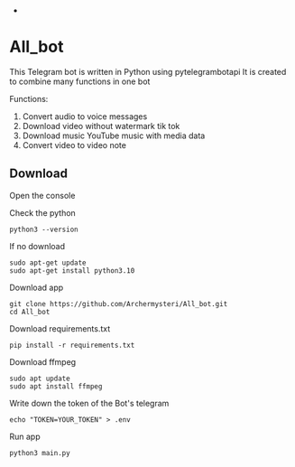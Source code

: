 -
# All_bot
This Telegram bot is written in Python using pytelegrambotapi It is created to combine many functions in one bot

Functions:
1. Convert audio to voice messages
3. Download video without watermark tik tok
4. Download music YouTube music with media data
5. Convert video to video note

## Download
Open the console 

Check the python 
```commandline
python3 --version
```
If no download
```commandline
sudo apt-get update
sudo apt-get install python3.10
```


Download app
```commandline
git clone https://github.com/Archermysteri/All_bot.git
cd All_bot
```
Download requirements.txt
```commandline
pip install -r requirements.txt
```
Download ffmpeg
```commandline
sudo apt update 
sudo apt install ffmpeg
```

Write down the token of the Bot's telegram
```commandline
echo "TOKEN=YOUR_TOKEN" > .env
```
Run app
```commandline
python3 main.py
```



